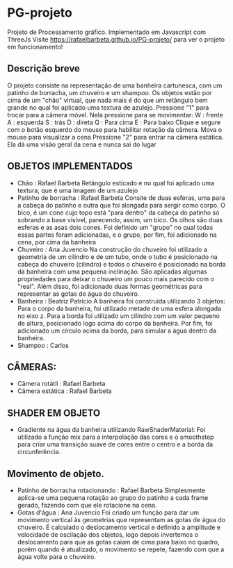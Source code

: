 # PG-projeto
Projeto de Processamento gráfico. Implementado em Javascript com ThreeJs
Visite https://rafaelbarbeta.github.io/PG-projeto/ para ver o projeto em funcionamento!

## Descrição breve
O projeto consiste na representação de uma banheira cartunesca, com um patinho de borracha,
um chuveiro e um shampoo. Os objetos estão por cima de um "chão" virtual, que nada mais é do que um retângulo bem grande no qual foi aplicado uma textura de azulejo.
Pressione "1" para trocar para a câmera móvel. Nela pressione para se movimentar:
W : frente
A : esquerda
S : trás
D : direta
Q : Para cima
E : Para baixo
Clique e segure com o botão esquerdo do mouse para habilitar rotação da câmera. Mova o mouse para visualizar a cena
Pressione "2" para entrar na câmera estática. Ela dá uma visão geral da cena e nunca sai do lugar

## OBJETOS IMPLEMENTADOS
- Chão : Rafael Barbeta
Retângulo esticado e no qual foi aplicado uma textura, que é uma imagem de um azulejo
- Patinho de borracha : Rafael Barbeta
Consite de duas esferas, uma para a cabeça do patinho e outra que foi alongada para sergir como corpo.
O bico, é um cone cujo topo está "para dentro" da cabeça do patinho só sobrando a base visível, parecendo, assim, um bico. Os olhos são duas esferas e as asas dois cones. Foi definido um "grupo" no qual todas essas partes foram adicionadas, e o grupo, por fim, foi adicionado na cena, por cima da banheira 
- Chuveiro : Ana Juvencio
Na construção do chuveiro foi utilizado a geometria de um cilindro e de um tubo, onde o tubo é posicionado na cabeça do chuveiro (cilindro) e todos o chuveiro é posicionado na borda da banheira com uma pequena inclinação. São aplicadas algumas propriedades para deixar o chuveiro um pouco mais parecido com o "real". Além disso, foi adicionado duas formas geométricas para representar as gotas de água do chuveiro. 
- Banheira : Beatriz Patrício
A banheira foi construída utilizando 3 objetos: 
Para o corpo da banheira, foi utilizado metade de uma esfera alongada no eixo z.
Para a borda foi utilizado um cilindro com um valor pequeno de altura, posicionado logo acima do corpo da banheira.
Por fim, foi adicionado um círculo acima da borda, para simular a água dentro da banheira.
- Shampoo : Carlos

## CÂMERAS:
- Câmera rotátil : Rafael Barbeta
- Câmera estática : Rafael Barbeta

## SHADER EM OBJETO
- Gradiente na água da banheira utilizando RawShaderMaterial:
Foi utilizado a função mix para a interpolação das cores e o smoothstep para criar uma transição suave de cores entre o centro e a borda da circunferência. 

## Movimento de objeto.
- Patinho de borracha rotacionando : Rafael Barbeta
Simplesmente aplica-se uma pequena rotação ao grupo do patinho a cada frame gerado, fazendo com que ele rotacione na cena.
- Gotas d'água : Ana Juvencio
Foi criado um função para dar um movimento vertical às geometrias que representam as gotas de água do chuveiro. É calculado o deslocamento vertical e definido a amplitude e velocidade de oscilação dos objetos, logo depois invertemos o deslocamento para que as gotas caiam de cima para baixo no quadro, porém quando é atualizado, o movimento se repete, fazendo com que a água volte para o chuveiro. 
